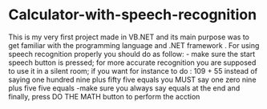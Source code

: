 # Calculator-with-speech-recognition
This is my very first project made in VB.NET and its main purpose was to get familiar with the programming language and .NET framework . For using speech recognition properly you should do as follow: - make sure the start speech button is pressed;      for more accurate recognition you are supposed to use it in a silent room;     if you want for instance to do : 109 + 55 instead of saying one hundred nine plus fifty five equals you MUST say one zero nine plus five five equals -make sure you always say equals at the end     and finally, press DO THE MATH button to perform the acction
